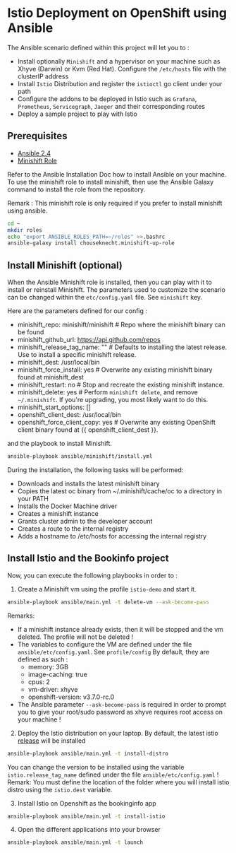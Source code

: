 # Istio Deployment on OpenShift using Ansible

The Ansible scenario defined within this project will let you to : 

- Install optionally `Minishift` and a hypervisor on your machine such as Xhyve (Darwin) or Kvm (Red Hat). Configure the `/etc/hosts` file with the clusterIP address 
- Install `Istio` Distribution and register the `istioctl` go client under your path
- Configure the addons to be deployed in Istio such as `Grafana`, `Prometheus`, `Servicegraph`, `Jaeger` and their corresponding routes
- Deploy a sample project to play with Istio

## Prerequisites

- [Ansible 2.4](ttp://docs.ansible.com/ansible/latest/intro_installation.html)
- [Minishift Role](https://docs.ansible.com/ansible-container/openshift/minishift.html)

Refer to the Ansible Installation Doc how to install Ansible on your machine.
To use the minishift role to install minishift, then use the
Ansible Galaxy command to install the role from the repository. 

Remark : This minishift role is only required if you prefer to install minishift using ansible.

```bash
cd ~
mkdir roles
echo "export ANSIBLE_ROLES_PATH=~/roles" >>.bashrc
ansible-galaxy install chouseknecht.minishift-up-role
```

## Install Minishift (optional)

When the Ansible Minishift role is installed, then you can play with it to install or reinstall Minishift.
The parameters used to customize the scenario can be changed within the `etc/config.yaml` file. See `minishift` key.

Here are the parameters defined for our config :

- minishift_repo: minishift/minishift # Repo where the minishift binary can be found
- minishift_github_url: https://api.github.com/repos
- minishift_release_tag_name: "" # Defaults to installing the latest release. Use to install a specific minishift release.
- minishift_dest: /usr/local/bin
- minishift_force_install: yes # Overwrite any existing minishift binary found at minishift_dest
- minishift_restart: no # Stop and recreate the existing minishift instance.
- minishift_delete: yes # Perform `minishift delete`, and remove `~/.minishift`. If you're upgrading, you most likely want to do this.
- minishift_start_options: []
- openshift_client_dest: /usr/local/bin
- openshift_force_client_copy: yes # Overwrite any existing OpenShift client binary found at {{ openshift_client_dest }}.

and the playbook to install Minishift. 

```bash
ansible-playbook ansible/minishift/install.yml
```

During the installation, the following tasks will be performed:

- Downloads and installs the latest minishift binary
- Copies the latest oc binary from ~/.minishift/cache/oc to a directory in your PATH
- Installs the Docker Machine driver
- Creates a minishift instance
- Grants cluster admin to the developer account
- Creates a route to the internal registry
- Adds a hostname to /etc/hosts for accessing the internal registry

## Install Istio and the Bookinfo project

Now, you can execute the following playbooks in order to :

1. Create a Minishift vm using the profile `istio-demo` and start it.
```bash
ansible-playbook ansible/main.yml -t delete-vm --ask-become-pass
```

Remarks:

- If a minishift instance already exists, then it will be stopped and the vm deleted. The profile will not be deleted !
- The variables to configure the VM are defined under the file `ansible/etc/config.yaml`. See `profile/config`
  By default, they are defined as such :
  - memory: 3GB
  - image-caching: true
  - cpus: 2
  - vm-driver: xhyve
  - openshift-version: v3.7.0-rc.0
- The Ansible parameter `--ask-become-pass` is required in order to prompt you to give your root/sudo password
  as xhyve requires root access on your machine ! 

2. Deploy the Istio distribution on your laptop. By default, the latest istio [release](https://github.com/istio/istio/releases/) will be installed
```bash
ansible-playbook ansible/main.yml -t install-distro
```
You can change the version to be installed using the variable `istio.release_tag_name` defined under the file `ansible/etc/config.yaml`
! Remark: You must define the location of the folder where you will install istio distro using the `istio.dest` variable.

3. Install Istio on Openshift as the bookinginfo app
```bash
ansible-playbook ansible/main.yml -t install-istio
```

4. Open the different applications into your browser
```bash
ansible-playbook ansible/main.yml -t launch
```